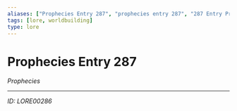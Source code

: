 ```yaml
---
aliases: ["Prophecies Entry 287", "prophecies entry 287", "287 Entry Prophecies"]
tags: [lore, worldbuilding]
type: lore
---
```


# Prophecies Entry 287

*Prophecies*

---
*ID: LORE00286*